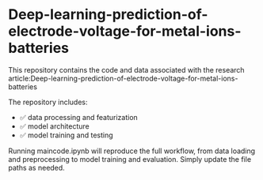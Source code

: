 # Deep-learning-prediction-of-electrode-voltage-for-metal-ions-batteries

This repository contains the code and data associated with the research article:Deep-learning-prediction-of-electrode-voltage-for-metal-ions-batteries


The repository includes:

- ✅ data processing and featurization
- ✅ model architecture 
- ✅ model training and testing

Running maincode.ipynb will reproduce the full workflow, from data loading and preprocessing to model training and evaluation. Simply update the file paths as needed.
